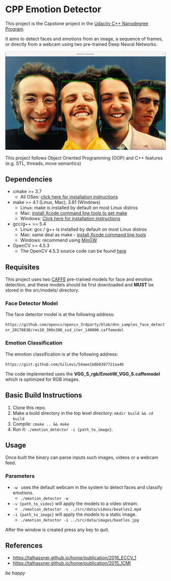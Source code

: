 # CPP Emotion Detector

This project is the Capstone project in the [Udacity C++ Nanodegree Program](https://www.udacity.com/course/c-plus-plus-nanodegree--nd213).

It aims to detect faces and emotions from an image, a sequence of frames, or directly from a webcam using two pre-trained Deep Neural Networks.

![The Beatles](src/data/images/beatles_emotions.png)

This project follows Object Oriented Programming (OOP) and C++ features (e.g. STL, threads, move semantics)

## Dependencies
* cmake >= 3.7
  * All OSes: [click here for installation instructions](https://cmake.org/install/)
* make >= 4.1 (Linux, Mac), 3.81 (Windows)
  * Linux: make is installed by default on most Linux distros
  * Mac: [install Xcode command line tools to get make](https://developer.apple.com/xcode/features/)
  * Windows: [Click here for installation instructions](http://gnuwin32.sourceforge.net/packages/make.htm)
* gcc/g++ >= 5.4
  * Linux: gcc / g++ is installed by default on most Linux distros
  * Mac: same deal as make - [install Xcode command line tools](https://developer.apple.com/xcode/features/)
  * Windows: recommend using [MinGW](http://www.mingw.org/)
* OpenCV >= 4.5.3
  * The OpenCV 4.5.3 source code can be found [here](https://github.com/opencv/opencv/tree/4.5.3)

## Requisites

This project uses two [CAFFE](https://caffe.berkeleyvision.org/) pre-trained models for face and emotion detection, and these models should be first downloaded and **MUST** be stored in the src/models/ directory.

### Face Detector Model

The face detector model is at the following address:

`https://github.com/opencv/opencv_3rdparty/blob/dnn_samples_face_detector_20170830/res10_300x300_ssd_iter_140000.caffemodel`

### Emotion Classification

The emotion classification is at the following address:

`https://gist.github.com/GilLevi/54aee1b8b0397721aa4b`

The code implemented uses the **VGG_S_rgb/EmotiW_VGG_S.caffemodel**  which is optimized for RGB images.


## Basic Build Instructions

1. Clone this repo.
2. Make a build directory in the top level directory: `mkdir build && cd build`
3. Compile: `cmake .. && make`
4. Run it: `./emotion_detector -i {path_to_image}`.

## Usage

Once built the binary can parse inputs such images, videos or a webcam feed.

### Parameters
  * `-w `  uses the default webcam in the system to detect faces and classify emotions.
    * `./emotion_detector -w`
  * `-v {path_to_video}` will apply the models to a video stream.
    * `./emotion_detector -v ../src/data/videos/beatles2.mp4`
  * `-i {path_to_image}` will apply the models to a static image.
    * `./emotion_detector -i ../src/data/images/beatles.jpg`

After the window is created press any key to quit.

## References

  * https://talhassner.github.io/home/publication/2016_ECCV_1
  * https://talhassner.github.io/home/publication/2015_ICMI 

_be happy_


